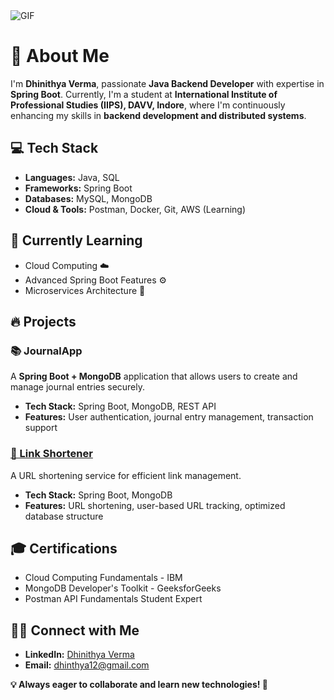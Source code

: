 <!DOCTYPE html>
<html lang="en">
<head>
    <meta charset="UTF-8">
    <meta name="viewport" content="width=device-width, initial-scale=1.0">
</head>
<body>
  <div class="center">
        <div class="gif">
            <img src="https://i.pinimg.com/originals/e8/f4/53/e8f453469a3ec97ecd354df465d73913.gif" alt="GIF">
        </div>
        <h1>🚀 About Me</h1>
    </div>
    <p>I'm <strong>Dhinithya Verma</strong>, passionate <strong>Java Backend Developer</strong> with expertise in <strong>Spring Boot</strong>. Currently, I'm a student at <strong>International Institute of Professional Studies (IIPS), DAVV, Indore</strong>, where I'm continuously enhancing my skills in <strong>backend development and distributed systems</strong>.</p>
    <h2>💻 Tech Stack</h2>
    <ul>
        <li><strong>Languages:</strong> Java, SQL</li>
        <li><strong>Frameworks:</strong> Spring Boot</li>
        <li><strong>Databases:</strong> MySQL, MongoDB</li>
        <li><strong>Cloud & Tools:</strong> Postman, Docker, Git, AWS (Learning)</li>
    </ul>
    <h2>🌱 Currently Learning</h2>
    <ul>
        <li>Cloud Computing ☁️</li>
        <li>Advanced Spring Boot Features ⚙️</li>
        <li>Microservices Architecture 🔗</li>
    </ul>
    <h2>🔥 Projects</h2>
    <h3>📚 JournalApp</h3>
    <p>A <strong>Spring Boot + MongoDB</strong> application that allows users to create and manage journal entries securely.</p>
    <ul>
        <li><strong>Tech Stack:</strong> Spring Boot, MongoDB, REST API</li>
        <li><strong>Features:</strong> User authentication, journal entry management, transaction support</li>
    </ul>
    <h3><a href="https://github.com/vDhinithya/URL_Shortner"> 🔗 Link Shortener </a></h3>
    <p>A URL shortening service for efficient link management.</p>
    <ul>
        <li><strong>Tech Stack:</strong> Spring Boot, MongoDB</li>
        <li><strong>Features:</strong> URL shortening, user-based URL tracking, optimized database structure</li>
    </ul>
    <h2>🎓 Certifications</h2>
    <ul>
        <li>Cloud Computing Fundamentals - IBM</li>
        <li>MongoDB Developer's Toolkit - GeeksforGeeks</li>
        <li>Postman API Fundamentals Student Expert</li>
    </ul>
    <h2>👨‍💻 Connect with Me</h2>
    <ul>
        <li><strong>LinkedIn:</strong> <a href="https://www.linkedin.com/in/dhinithya-verma-b72060329/">Dhinithya Verma</a></li>
        <li><strong>Email:</strong> <a href="mailto:dhinthya12@gmail.com">dhinthya12@gmail.com</a></li>
    </ul>
    <p><strong>💡 Always eager to collaborate and learn new technologies! 🚀</strong></p>
</body>
</html>
